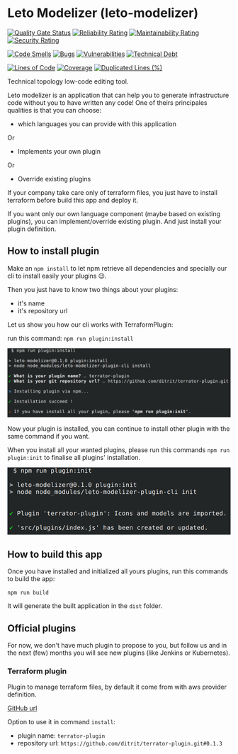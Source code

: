 # Leto Modelizer (leto-modelizer)

[![Quality Gate Status](https://sonarcloud.io/api/project_badges/measure?project=ditrit_leto-modelizer&metric=alert_status)](https://sonarcloud.io/summary/overall?id=ditrit_leto-modelizer)
[![Reliability Rating](https://sonarcloud.io/api/project_badges/measure?project=ditrit_leto-modelizer&metric=reliability_rating)](https://sonarcloud.io/summary/overall?id=ditrit_leto-modelizer)
[![Maintainability Rating](https://sonarcloud.io/api/project_badges/measure?project=ditrit_leto-modelizer&metric=sqale_rating)](https://sonarcloud.io/summary/overall?id=ditrit_leto-modelizer)
[![Security Rating](https://sonarcloud.io/api/project_badges/measure?project=ditrit_leto-modelizer&metric=security_rating)](https://sonarcloud.io/summary/overall?id=ditrit_leto-modelizer)

[![Code Smells](https://sonarcloud.io/api/project_badges/measure?project=ditrit_leto-modelizer&metric=code_smells)](https://sonarcloud.io/summary/overall?id=ditrit_leto-modelizer)
[![Bugs](https://sonarcloud.io/api/project_badges/measure?project=ditrit_leto-modelizer&metric=bugs)](https://sonarcloud.io/summary/overall?id=ditrit_leto-modelizer)
[![Vulnerabilities](https://sonarcloud.io/api/project_badges/measure?project=ditrit_leto-modelizer&metric=vulnerabilities)](https://sonarcloud.io/summary/overall?id=ditrit_leto-modelizer)
[![Technical Debt](https://sonarcloud.io/api/project_badges/measure?project=ditrit_leto-modelizer&metric=sqale_index)](https://sonarcloud.io/summary/overall?id=ditrit_leto-modelizer)

[![Lines of Code](https://sonarcloud.io/api/project_badges/measure?project=ditrit_leto-modelizer&metric=ncloc)](https://sonarcloud.io/summary/overall?id=ditrit_leto-modelizer)
[![Coverage](https://sonarcloud.io/api/project_badges/measure?project=ditrit_leto-modelizer&metric=coverage)](https://sonarcloud.io/summary/overall?id=ditrit_leto-modelizer)
[![Duplicated Lines (%)](https://sonarcloud.io/api/project_badges/measure?project=ditrit_leto-modelizer&metric=duplicated_lines_density)](https://sonarcloud.io/summary/overall?id=ditrit_leto-modelizer)

Technical topology low-code editing tool.

Leto modelizer is an application that can help you to generate infrastructure code without you to have written any code!
One of theirs principales qualities is that you can choose:


- which languages you can provide with this application

Or

- Implements your own plugin

Or

- Override existing plugins

If your company take care only of terraform files, you just have to install terraform before build this app and deploy it.

If you want only our own language component (maybe based on existing plugins), you can implement/override existing plugin.
And just install your plugin definition.

## How to install plugin

Make an `npm install` to let npm retrieve all dependencies and specially our cli to install easily your plugins 😉.

Then you just have to know two things about your plugins:
- it's name
- it's repository url

Let us show you how our cli works with TerraformPlugin:

run this command: `npm run plugin:install`

![](docs/plugin-install.png)

Now your plugin is installed, you can continue to install other plugin with the same command if you want.

When you install all your wanted plugins, please run this commands `npm run plugin:init` to finalise all plugins' installation.

![](docs/plugin-init.png)

## How to build this app

Once you have installed and initialized all yours plugins, run this commands to build the app:

```
npm run build
```

It will generate the built application in the `dist` folder.

## Official plugins

For now, we don't have much plugin to propose to you, but follow us and in the next (few) months you will see new plugins (like Jenkins or Kubernetes).

### Terraform plugin

Plugin to manage terraform files, by default it come from with aws provider definition.

[GitHub url](https://github.com/ditrit/terrator-plugin)

Option to use it in command `install`:

- plugin name: `terrator-plugin`
- repository url: `https://github.com/ditrit/terrator-plugin.git#0.1.3`



